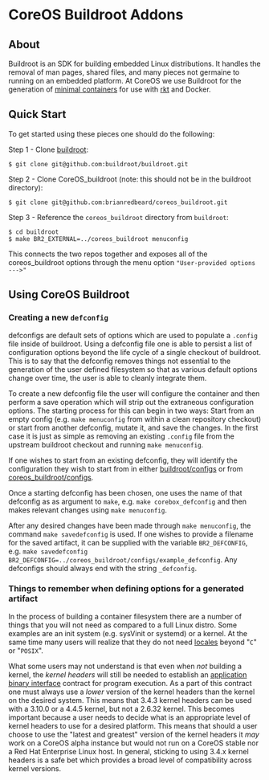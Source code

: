 # CoreOS Buildroot Addons

## About

Buildroot is an SDK for building embedded Linux distributions.  It handles the
removal of man pages, shared files, and many pieces not germaine to running
on an embedded platform.  At CoreOS we use Buildroot for the generation of 
[minimal containers](https://github.com/brianredbeard/minimal_containers) for
use with [rkt](https://github.com/coreos/rkt) and Docker.

## Quick Start

To get started using these pieces one should do the following:

Step 1 - Clone [buildroot](https://github.com/buildroot/buildroot):

```
$ git clone git@github.com:buildroot/buildroot.git
```

Step 2 - Clone CoreOS_buildroot (note: this should not be in the buildroot
directory):

```
$ git clone git@github.com:brianredbeard/coreos_buildroot.git
```

Step 3 - Reference the `coreos_buildroot` directory from `buildroot`:

```
$ cd buildroot
$ make BR2_EXTERNAL=../coreos_buildroot menuconfig
```
This connects the two repos together and exposes all of the coreos_buildroot
options through the menu option `"User-provided options  --->"`

## Using CoreOS Buildroot

### Creating a new `defconfig`

defconfigs are default sets of options which are used to populate a `.config`
file inside of buildroot.  Using a defconfig file one is able to persist a list
of configuration options beyond the life cycle of a single checkout of
buildroot.  This is to say that the defconfig removes things not essential to
the generation of the user defined filesystem so that as various default options
change over time, the user is able to cleanly integrate them.

To create a new defconfig file the user will configure the container and then
perform a save operation which will strip out the extraneous configuration
options.  The starting process for this can begin in two ways: Start from an 
empty config (e.g. `make menuconfig` from within a clean repository checkout) or
start from another defconfig, mutate it, and save the changes.  In the first
case it is just as simple as removing an existing `.config` file from the
upstream buildroot checkout and running `make menuconfig`.

If one wishes to start from an existing defconfig, they will identify the
configuration they wish to start from in either
[buildroot/configs](https://github.com/buildroot/buildroot/tree/master/configs)
or from
[coreos_buildroot/configs](https://github.com/brianredbeard/coreos_buildroot/tree/master/configs).

Once a starting defconfig has been chosen, one uses the name of that defconfig
as as argument to `make`, e.g. `make corebox_defconfig` and then makes relevant
changes using `make menuconfig`.

After any desired changes have been made through `make menuconfig`, the command
`make savedefconfig` is used.  If one wishes to provide a filename for the saved
artifact, it can be supplied with the variable `BR2_DEFCONFIG`, e.g. `make
savedefconfig BR2_DEFCONFIG=../coreos_buildroot/configs/example_defconfig`.  Any
defconfigs should always end with the string `_defconfig`.

### Things to remember when defining options for a generated artifact

In the process of building a container filesystem there are a number of things
that you will not need as compared to a full Linux distro.  Some examples are an
init system (e.g. sysVinit or systemd) or a kernel.  At the same time many users
will realize that they do not need
[locales](http://www.gnu.org/software/libc/manual/html_node/Locales.html) beyond
"`C`" or "`POSIX`".

What some users may not understand is that even when *not* building a kernel,
the _kernel headers_ will still be needed to establish an [application binary
interface](https://en.wikipedia.org/wiki/Linux_kernel_interfaces#Linux_ABI)
contract for program execution.  As a part of this contract one must always use
a _lower_ version of the kernel headers than the kernel on the desired system.
This means that 3.4.3 kernel headers can be used with a 3.10.0 or a 4.4.5
kernel, but not a 2.6.32 kernel.  This becomes important because a user needs to
decide what is an appropriate level of kernel headers to use for a desired
platform.  This means that should a user choose to use the "latest and greatest"
version of the kernel headers it _may_ work on a CoreOS alpha instance but would
not run on a CoreOS stable nor a Red Hat Enterprise Linux host.  In general,
sticking to using 3.4.x kernel headers is a safe bet which provides a broad
level of compatibility across kernel versions.
